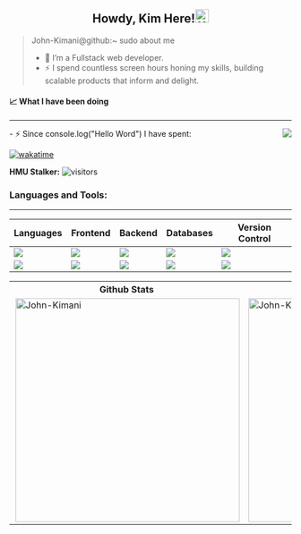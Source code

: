 <h2 align="center">Howdy, Kim Here!<img src="https://media.giphy.com/media/hvRJCLFzcasrR4ia7z/giphy.gif" alt="Kim Here!" width="24" /></h2>


> John-Kimani@github:~ sudo about me
>  - 🌱 I’m a Fullstack web developer.
> - ⚡ I spend countless screen hours honing my skills, building scalable products that inform and delight.

#### &#x1f4c8; What I have been doing
<hr/>
<img align="right" src="https://visitor-badge.laobi.icu/badge?page_id=John-Kimani">
- ⚡ Since console.log("Hello Word") I have spent:

<span>[![wakatime](https://wakatime.com/badge/user/3cec1c8c-d08e-478f-a85d-1b454d2d5e93.svg)](https://wakatime.com/@3cec1c8c-d08e-478f-a85d-1b454d2d5e93)</span>

**HMU Stalker:** ![visitors](https://visitor-badge.glitch.me/badge?page_id=John-Kimani.)


### Languages and Tools:
---

  | Languages | Frontend | Backend | Databases | Version Control |
  |-----------|----------|---------|-----------|-----------------|
  |<img src="https://img.shields.io/badge/javascript-000000?style=for-the-badge&logo=javascript&logoColor=yellow"/> | <img src="https://img.shields.io/badge/React-20232A?style=for-the-badge&logo=react&logoColor=61DAFB" />|<img src="https://img.shields.io/badge/flask-E3E3E3?style=for-the-badge&logo=flask&logoColor=gray" />|<img src="https://img.shields.io/badge/sqlite-brown?style=for-the-badge&logo=sqlite&logoColor=orange" /> | <img src="https://img.shields.io/badge/git-F44336?style=for-the-badge&logo=git&logoColor=white" />|
  | <img src="https://img.shields.io/badge/Python-3776ab?style=for-the-badge&logo=python&logoColor=ffdd6e" /> | <img src="https://img.shields.io/badge/angular-1e65bc?style=for-the-badge&logo=angular&logoColor=dd0031" /> | <img src="https://img.shields.io/badge/django-0c4b33?style=for-the-badge&logo=django&logoColor=Purple"/>|<img src="https://img.shields.io/badge/postgresql%20-32658f.svg?&style=for-the-badge&logo=postgresql&logoColor=white"/>| <img src="https://img.shields.io/badge/GitHub-000000?style=for-the-badge&logo=github&logoColor=white" />| 

  <!-- - 🔭 I’m currently learning ...

  <img src="https://img.shields.io/badge/RUBY-a81315?style=for-the-badge&logo=ruby&logoColor=white" /> -->

<table>
  <tr>
    <th>Github Stats</th>
    <th>Languages</th>
  </tr>
  <tr>
    <td>
        <a href="https://github.com/John-Kimani/John-Kimani">
          <img align="right" src="https://github-readme-stats.vercel.app/api?username=John-Kimani&count_private=true&show_icons=true&theme=algolia&layout=compact" alt="John-Kimani" width='400px'/>
        </a>
    </td>
    <td>
        <a href="https://github.com/John-Kimani/John-Kimani">
            <img align="left" src="https://github-readme-stats.vercel.app/api/top-langs/?username=John-Kimani&show_icons=true&theme=algolia&layout=compact" alt="John-Kimani" width='400px'/>
        </a>
    </td>
  </tr>
</table>





<!--
**John-Kimani/John-Kimani** is a ✨ _special_ ✨ repository because its `README.md` (this file) appears on your GitHub profile.

Here are some ideas to get you started:

- 👯 I’m looking to collaborate on ...
- 🤔 I’m looking for help with ...
- 💬 Ask me about ...
- 😄 Pronouns: ...
- 📫 Connect with me on:
- 🔭 I’m currently learning ...

-->
